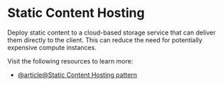 # Static Content Hosting

Deploy static content to a cloud-based storage service that can deliver them directly to the client. This can reduce the need for potentially expensive compute instances.

Visit the following resources to learn more:

- [@article@Static Content Hosting pattern](https://learn.microsoft.com/en-us/azure/architecture/patterns/static-content-hosting)